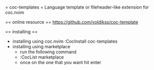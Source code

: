 
= coc-templates =
Language template or fileheader-like extension for coc.nvim

== online resource ==
https://github.com/voldikss/coc-template

== installing ==
* installing using coc.nvim
	:CocInstall coc-templates
* installing using marketplace
	- run the following command
	- :CocList marketplace
	- once on the one that you want hit enter
